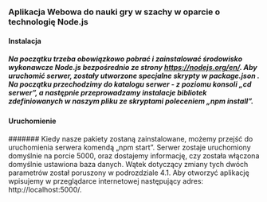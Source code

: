 ﻿### Aplikacja Webowa do nauki gry w szachy w oparcie o technologię Node.js
 
#### Instalacja

##### Na początku trzeba obowiązkowo pobrać i zainstalować środowisko wykonawcze Node.js bezpośrednio ze strony https://nodejs.org/en/. Aby uruchomić serwer, zostały utworzone specjalne skrypty w package.json . Na początku przechodzimy do katalogu serwer - z poziomu konsoli „cd serwer”, a następnie przeprowadzamy instalacje bibliotek zdefiniowanych w naszym pliku ze skryptami poleceniem „npm install”.

#### Uruchomienie

####### Kiedy nasze pakiety zostaną zainstalowane, możemy przejść do uruchomienia serwera komendą „npm start”. Serwer zostaje uruchomiony domyślnie na porcie 5000, oraz dostajemy informację, czy została włączona domyślnie ustawiona baza danych. Wątek dotyczący zmiany tych dwóch parametrów został poruszony w podrozdziale 4.1. Aby otworzyć aplikację wpisujemy w przeglądarce internetowej następujący adres: http://localhost:5000/.
